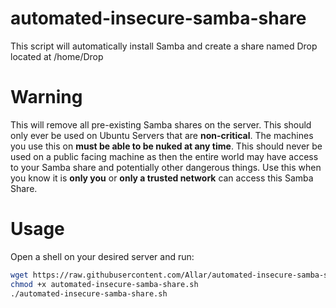 # automated-insecure-samba-share
This script will automatically install Samba and create a share named Drop located at /home/Drop

# Warning

This will remove all pre-existing Samba shares on the server. This should only ever be used on Ubuntu Servers that are __non-critical__. The machines you use this on __must be able to be nuked at any time__. This should never be used on a public facing machine as then the entire world may have access to your Samba share and potentially other dangerous things. Use this when you know it is __only you__ or __only a trusted network__ can access this Samba Share.

# Usage

Open a shell on your desired server and run:

```sh
wget https://raw.githubusercontent.com/Allar/automated-insecure-samba-share/master/automated-insecure-samba-share.sh -O automated-insecure-samba-share.sh
chmod +x automated-insecure-samba-share.sh
./automated-insecure-samba-share.sh
```